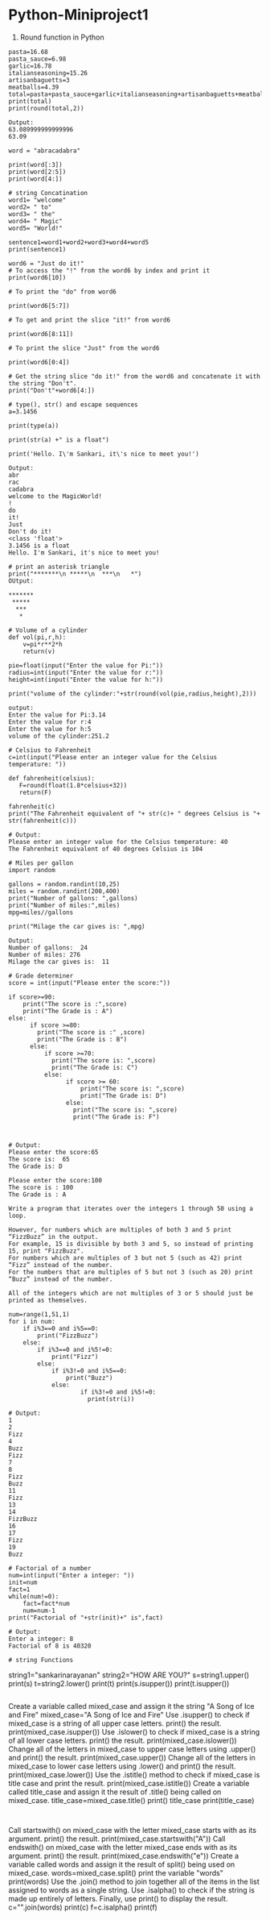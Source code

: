 # Python-Miniproject1
1. Round function in Python
```
pasta=16.68
pasta_sauce=6.98
garlic=16.78
italianseasoning=15.26
artisanbaguetts=3
meatballs=4.39
total=pasta+pasta_sauce+garlic+italianseasoning+artisanbaguetts+meatballs
print(total)
print(round(total,2))
```
```
Output:
63.089999999999996
63.09
```
```
word = "abracadabra"

print(word[:3])
print(word[2:5])
print(word[4:])

# string Concatination
word1= "welcome"
word2= " to"
word3= " the"
word4= " Magic"
word5= "World!"

sentence1=word1+word2+word3+word4+word5
print(sentence1)

word6 = "Just do it!"
# To access the "!" from the word6 by index and print it
print(word6[10])

# To print the "do" from word6

print(word6[5:7])

# To get and print the slice "it!" from word6

print(word6[8:11])

# To print the slice "Just" from the word6

print(word6[0:4])

# Get the string slice "do it!" from the word6 and concatenate it with the string "Don't".
print("Don't"+word6[4:])

# type(), str() and escape sequences
a=3.1456

print(type(a))

print(str(a) +" is a float")

print('Hello. I\'m Sankari, it\'s nice to meet you!')
```
```
Output:
abr
rac
cadabra
welcome to the MagicWorld!
!
do
it!
Just
Don't do it!
<class 'float'>
3.1456 is a float
Hello. I'm Sankari, it's nice to meet you!
```

```
# print an asterisk triangle
print("*******\n *****\n  ***\n   *")
OUtput:

*******
 *****
  ***
   *

```
```
# Volume of a cylinder
def vol(pi,r,h):
    v=pi*r**2*h
    return(v)

pie=float(input("Enter the value for Pi:"))
radius=int(input("Enter the value for r:"))
height=int(input("Enter the value for h:"))

print("volume of the cylinder:"+str(round(vol(pie,radius,height),2)))
```
```
output:
Enter the value for Pi:3.14
Enter the value for r:4
Enter the value for h:5
volume of the cylinder:251.2
```
```
# Celsius to Fahrenheit
c=int(input("Please enter an integer value for the Celsius temperature: "))

def fahrenheit(celsius):
   F=round(float(1.8*celsius+32))
   return(F)

fahrenheit(c)
print("The Fahrenheit equivalent of "+ str(c)+ " degrees Celsius is "+ str(fahrenheit(c)))
```
```
# Output:
Please enter an integer value for the Celsius temperature: 40
The Fahrenheit equivalent of 40 degrees Celsius is 104
```
```
# Miles per gallon
import random

gallons = random.randint(10,25)
miles = random.randint(200,400)
print("Number of gallons: ",gallons)
print("Number of miles:",miles)
mpg=miles//gallons

print("Milage the car gives is: ",mpg)
```
```
Output:
Number of gallons:  24
Number of miles: 276
Milage the car gives is:  11
```
```
# Grade determiner
score = int(input("Please enter the score:"))

if score>=90:
    print("The score is :",score)
    print("The Grade is : A")
else:
      if score >=80:
        print("The score is :" ,score)
        print("The Grade is : B")
      else:
          if score >=70:
            print("The score is: ",score)
            print("The Grade is: C")
          else:
                if score >= 60:
                    print("The score is: ",score)
                    print("The Grade is: D")
                else:
                  print("The score is: ",score)
                  print("The Grade is: F")



```
```
# Output:
Please enter the score:65
The score is:  65
The Grade is: D

Please enter the score:100
The score is : 100
The Grade is : A

```
```
Write a program that iterates over the integers 1 through 50 using a loop.

However, for numbers which are multiples of both 3 and 5 print “FizzBuzz” in the output.
For example, 15 is divisible by both 3 and 5, so instead of printing 15, print "FizzBuzz".
For numbers which are multiples of 3 but not 5 (such as 42) print “Fizz” instead of the number.
For the numbers that are multiples of 5 but not 3 (such as 20) print “Buzz” instead of the number.

All of the integers which are not multiples of 3 or 5 should just be printed as themselves.

num=range(1,51,1)
for i in num:
    if i%3==0 and i%5==0:
        print("FizzBuzz")
    else:
        if i%3==0 and i%5!=0:
            print("Fizz")
        else:
            if i%3!=0 and i%5==0:
                print("Buzz")
            else:
                    if i%3!=0 and i%5!=0:
                      print(str(i))

```
```
# Output:
1
2
Fizz
4
Buzz
Fizz
7
8
Fizz
Buzz
11
Fizz
13
14
FizzBuzz
16
17
Fizz
19
Buzz
```
```
# Factorial of a number
num=int(input("Enter a integer: "))
init=num
fact=1
while(num!=0):
    fact=fact*num
    num=num-1
print("Factorial of "+str(init)+" is",fact)

```
```
# Output:
Enter a integer: 8
Factorial of 8 is 40320
```

```
# string Functions
```
string1="sankarinarayanan"
string2="HOW ARE YOU?"
s=string1.upper()
print(s)
t=string2.lower()
print(t)
print(s.isupper())
print(t.isupper())
```

```
Create a variable called mixed_case and assign it the string "A Song of Ice and Fire"
mixed_case="A Song of Ice and Fire"
Use .isupper() to check if mixed_case is a string of all upper case letters.  print() the result.
print(mixed_case.isupper())
Use .islower() to check if mixed_case is a string of all lower case letters.  print() the result.
print(mixed_case.islower())
Change all of the letters in mixed_case to upper case letters using .upper() and print() the result.
print(mixed_case.upper())
Change all of the letters in mixed_case to lower case letters using .lower() and print() the result.
print(mixed_case.lower())
Use the .istitle() method to check if mixed_case is title case and print the result.
print(mixed_case.istitle())
Create a variable called title_case and assign it the result of .title() being called on mixed_case.
title_case=mixed_case.title()
print() title_case
print(title_case)
```


```
Call startswith() on mixed_case with the letter mixed_case starts with as its argument.  print() the result.
print(mixed_case.startswith("A"))
Call endswith() on mixed_case with the letter mixed_case ends with as its argument.  print() the result.
print(mixed_case.endswith("e"))
Create a variable called words and assign it the result of split() being used on mixed_case.
words=mixed_case.split()
print the variable "words"
print(words)
Use the .join() method to join together all of the items in the list assigned to words as a single string.  Use .isalpha() to check if the string is made up entirely of letters.  Finally, use print() to display the result.
c="".join(words)
print(c)
f=c.isalpha()
print(f)
```

